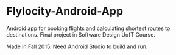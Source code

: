 # Flylocity-Android-App
Android app for booking flights and calculating shortest routes to destinations. Final project in Software Design UofT Course.

Made in Fall 2015.
Need Android Studio to build and run.
